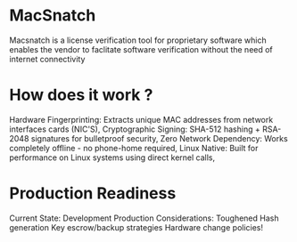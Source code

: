 # MacSnatch
Macsnatch is a license verification tool for proprietary software which enables the vendor to faclitate software verification without the need of internet connectivity
# How does it work ?
Hardware Fingerprinting: Extracts unique MAC addresses from network interfaces cards (NIC'S),
Cryptographic Signing: SHA-512 hashing + RSA-2048 signatures for bulletproof security,
Zero Network Dependency: Works completely offline - no phone-home required,
Linux Native: Built for performance on Linux systems using direct kernel calls,
# Production Readiness 
Current State: Development
Production Considerations:
Toughened Hash generation
Key escrow/backup strategies
Hardware change policies!
